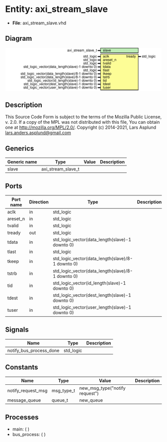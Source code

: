 # Entity: axi_stream_slave

- **File**: axi_stream_slave.vhd
## Diagram

![Diagram](axi_stream_slave.svg "Diagram")
## Description

This Source Code Form is subject to the terms of the Mozilla Public
License, v. 2.0. If a copy of the MPL was not distributed with this file,
You can obtain one at http://mozilla.org/MPL/2.0/.
Copyright (c) 2014-2021, Lars Asplund lars.anders.asplund@gmail.com
## Generics

| Generic name | Type               | Value | Description |
| ------------ | ------------------ | ----- | ----------- |
| slave        | axi_stream_slave_t |       |             |
## Ports

| Port name | Direction | Type                                              | Description |
| --------- | --------- | ------------------------------------------------- | ----------- |
| aclk      | in        | std_logic                                         |             |
| areset_n  | in        | std_logic                                         |             |
| tvalid    | in        | std_logic                                         |             |
| tready    | out       | std_logic                                         |             |
| tdata     | in        | std_logic_vector(data_length(slave)-1 downto 0)   |             |
| tlast     | in        | std_logic                                         |             |
| tkeep     | in        | std_logic_vector(data_length(slave)/8-1 downto 0) |             |
| tstrb     | in        | std_logic_vector(data_length(slave)/8-1 downto 0) |             |
| tid       | in        | std_logic_vector(id_length(slave)-1 downto 0)     |             |
| tdest     | in        | std_logic_vector(dest_length(slave)-1 downto 0)   |             |
| tuser     | in        | std_logic_vector(user_length(slave)-1 downto 0)   |             |
## Signals

| Name                    | Type      | Description |
| ----------------------- | --------- | ----------- |
| notify_bus_process_done | std_logic |             |
## Constants

| Name               | Type       | Value                           | Description |
| ------------------ | ---------- | ------------------------------- | ----------- |
| notify_request_msg | msg_type_t |  new_msg_type("notify request") |             |
| message_queue      | queue_t    |  new_queue                      |             |
## Processes
- main: (  )
- bus_process: (  )
